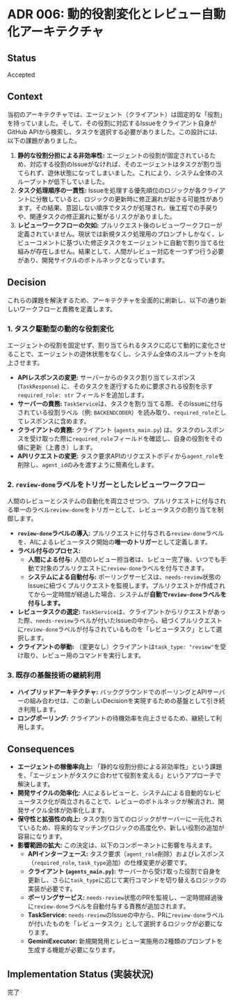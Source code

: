# ADR 006: 動的役割変化とレビュー自動化アーキテクチャ

## Status

Accepted

## Context

当初のアーキテクチャでは、エージェント（クライアント）は固定的な「役割」を持っていました。そして、その役割に対応するIssueをクライアント自身がGitHub APIから検索し、タスクを選択する必要がありました。この設計には、以下の課題がありました。

1.  **静的な役割分担による非効率性:** エージェントの役割が固定されているため、対応する役割のIssueがなければ、そのエージェントはタスクが割り当てられず、遊休状態になってしまいました。これにより、システム全体のスループットが低下していました。
2.  **タスク処理順序の一貫性:** Issueを処理する優先順位のロジックが各クライアントに分散していると、ロジックの更新時に修正漏れが起きる可能性があります。その結果、意図しない順序でタスクが処理され、後工程での手戻りや、関連タスクの修正漏れに繋がるリスクがありました。
3.  **レビューワークフローの欠如:** プルリクエスト後のレビューワークフローが定義されていません。現状では新規タスク処理用のプロンプトしかなく、レビューコメントに基づいた修正タスクをエージェントに自動で割り当てる仕組みが存在しません。結果として、人間がレビュー対応を一つずつ行う必要があり、開発サイクルのボトルネックとなっています。

## Decision

これらの課題を解決するため、アーキテクチャを全面的に刷新し、以下の通り新しいワークフローと責務を定義します。

### 1. タスク駆動型の動的な役割変化

エージェントの役割を固定せず、割り当てられるタスクに応じて動的に変化させることで、エージェントの遊休状態をなくし、システム全体のスループットを向上させます。

-   **APIレスポンスの変更:** サーバーからのタスク割り当てレスポンス (`TaskResponse`) に、そのタスクを遂行するために要求される役割を示す `required_role: str` フィールドを追加します。
-   **サーバーの責務:** `TaskService`は、タスクを割り当てる際、そのIssueに付与されている役割ラベル（例: `BACKENDCODER`）を読み取り、`required_role`としてレスポンスに含めます。
-   **クライアントの責務:** クライアント (`agents_main.py`) は、タスクのレスポンスを受け取った際に`required_role`フィールドを確認し、自身の役割をその値に更新（上書き）します。
-   **APIリクエストの変更:** タスク要求APIのリクエストボディから`agent_role`を削除し、`agent_id`のみを渡すように簡素化します。

### 2. `review-done`ラベルをトリガーとしたレビューワークフロー

人間のレビューとシステムの自動化を両立させつつ、プルリクエストに付与される単一のラベル`review-done`をトリガーとして、レビュータスクの割り当てを制御します。

-   **`review-done`ラベルの導入:** プルリクエストに付与される`review-done`ラベルを、AIによるレビュータスク開始の**唯一のトリガー**として定義します。
-   **ラベル付与のプロセス:**
    -   **人間による付与:** 人間のレビュー担当者は、レビュー完了後、いつでも手動で対象のプルリクエストに`review-done`ラベルを付与できます。
    -   **システムによる自動付与:** ポーリングサービスは、`needs-review`状態のIssueに紐づくプルリクエストを監視します。プルリクエストが作成されてから一定時間が経過した場合、システムが**自動で`review-done`ラベルを付与します。**
-   **レビュータスクの選定:** `TaskService`は、クライアントからリクエストがあった際、`needs-review`ラベルが付いたIssueの中から、紐づくプルリクエストに`review-done`ラベルが付与されているものを「レビュータスク」として選択します。
-   **クライアントの挙動:** （変更なし）クライアントは`task_type: "review"`を受け取り、レビュー用のコマンドを実行します。

### 3. 既存の基盤技術の継続利用

-   **ハイブリッドアーキテクチャ:** バックグラウンドでのポーリングとAPIサーバーの組み合わせは、この新しいDecisionを実現するための基盤として引き続き利用します。
-   **ロングポーリング:** クライアントの待機効率を向上させるため、継続して利用します。

## Consequences

-   **エージェントの稼働率向上:** 「静的な役割分担による非効率性」という課題を、「エージェントがタスクに合わせて役割を変える」というアプローチで解決します。
-   **開発サイクルの効率化:** 人によるレビューと、システムによる自動的なレビュータスク化が両立されることで、レビューのボトルネックが解消され、開発サイクル全体が効率化します。
-   **保守性と拡張性の向上:** タスク割り当てのロジックがサーバーに一元化されているため、将来的なマッチングロジックの高度化や、新しい役割の追加が容易になります。
-   **影響範囲の拡大:** この決定は、以下のコンポーネントに影響を与えます。
    -   **APIインターフェース:** タスク要求（`agent_role`削除）およびレスポンス（`required_role`, `task_type`追加）の仕様変更が必要です。
    -   **クライアント (`agents_main.py`):** サーバーから受け取った役割で自身を更新し、さらに`task_type`に応じて実行コマンドを切り替えるロジックの実装が必要です。
    -   **ポーリングサービス:** `needs-review`状態のPRを監視し、一定時間経過後に`review-done`ラベルを自動付与する責務が追加されます。
    -   **TaskService:** `needs-review`のIssueの中から、PRに`review-done`ラベルが付いたものを「レビュータスク」として選択するロジックが必要になります。
    -   **GeminiExecutor:** 新規開発用とレビュー実施用の2種類のプロンプトを生成する機能が必要になります。

## Implementation Status (実装状況)

完了